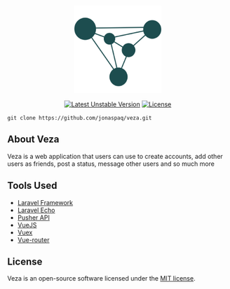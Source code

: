 <p align="center">
  <a href="https://veza-app.heroku.com">
    <img src="public/icons/512-Bluegreen.png" width="200">
  </a>
</p>

<p align="center">
<a href="https://github.com/jonaspaq/veza"><img src="https://img.shields.io/badge/unstable-v1.0.0-blue" alt="Latest Unstable Version"></a>
<a href="https://github.com/jonaspaq/veza"><img src="https://img.shields.io/badge/license-MIT-green" alt="License"></a>
</p>

```
git clone https://github.com/jonaspaq/veza.git
```
## About Veza

Veza is a web application that users can use to create accounts, add other users as friends, post a status, message other users and so much more

## Tools Used

- [Laravel Framework](https://laravel.com)
- [Laravel Echo]()
- [Pusher API](https://pusher.com/)
- [VueJS](vuejs.org)
- [Vuex](http://vuex.vuejs.org/)
- [Vue-router](https://router.vuejs.org/)


## License

Veza is an open-source software licensed under the [MIT license](https://opensource.org/licenses/MIT).


